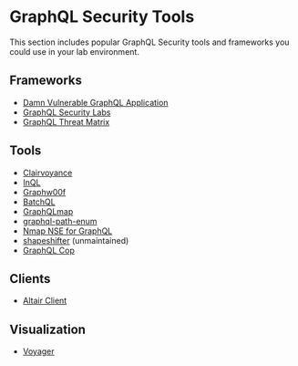 # GraphQL Security Tools
This section includes popular GraphQL Security tools and frameworks you could use in your lab environment.

## Frameworks
- [Damn Vulnerable GraphQL Application](https://github.com/dolevf/Damn-Vulnerable-GraphQL-Application/)
- [GraphQL Security Labs](https://github.com/david3107/graphql-security-labs)
- [GraphQL Threat Matrix](https://github.com/nicholasaleks/graphql-threat-matrix/)

## Tools
- [Clairvoyance](https://github.com/nikitastupin/clairvoyance)
- [InQL](https://github.com/doyensec/inql)
- [Graphw00f](https://github.com/dolevf/graphw00f)
- [BatchQL](https://github.com/assetnote/batchql)
- [GraphQLmap](https://github.com/swisskyrepo/GraphQLmap)
- [graphql-path-enum](https://gitlab.com/dee-see/graphql-path-enum)
- [Nmap NSE for GraphQL](https://github.com/dolevf/nmap-graphql-introspection-nse/tree/master)
- [shapeshifter](https://github.com/szski/shapeshifter) (unmaintained)
- [GraphQL Cop](https://github.com/dolevf/graphql-cop)

## Clients
- [Altair Client](https://altair.sirmuel.design/)

## Visualization
- [Voyager](https://github.com/APIs-guru/graphql-voyager)
